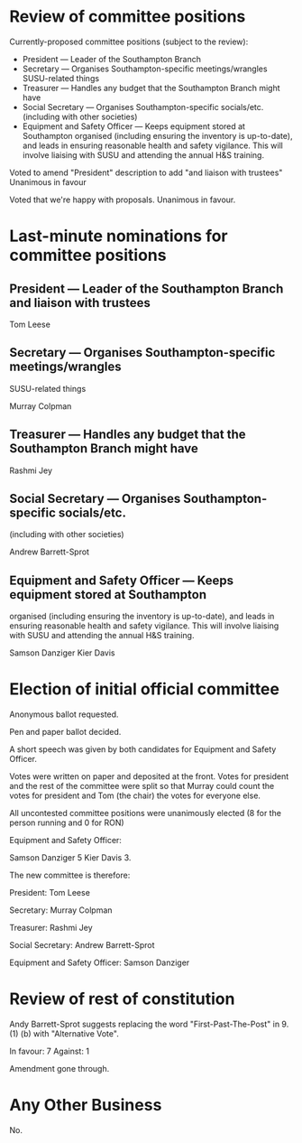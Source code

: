 # Review of committee positions

Currently-proposed committee positions (subject to the review):

* President — Leader of the Southampton Branch
* Secretary — Organises Southampton-specific meetings/wrangles
SUSU-related things
* Treasurer — Handles any budget that the Southampton Branch might have
* Social Secretary — Organises Southampton-specific socials/etc.
(including with other societies)
* Equipment and Safety Officer — Keeps equipment stored at Southampton
organised (including ensuring the inventory is up-to-date), and leads in
ensuring reasonable health and safety vigilance. This will involve
liaising with SUSU and attending the annual H&S training.


Voted to amend "President" description to add "and liaison with trustees"
Unanimous in favour

Voted that we're happy with proposals.
Unanimous in favour.

# Last-minute nominations for committee positions

## President — Leader of the Southampton Branch and liaison with trustees

Tom Leese

## Secretary — Organises Southampton-specific meetings/wrangles
SUSU-related things

Murray Colpman

## Treasurer — Handles any budget that the Southampton Branch might have

Rashmi Jey

## Social Secretary — Organises Southampton-specific socials/etc.
(including with other societies)

Andrew Barrett-Sprot

## Equipment and Safety Officer — Keeps equipment stored at Southampton
organised (including ensuring the inventory is up-to-date), and leads in
ensuring reasonable health and safety vigilance. This will involve
liaising with SUSU and attending the annual H&S training.

Samson Danziger
Kier Davis

# Election of initial official committee

Anonymous ballot requested.

Pen and paper ballot decided.

A short speech was given by both candidates for Equipment and Safety Officer.

Votes were written on paper and deposited at the front. Votes for president and
the rest of the committee were split so that Murray could count the votes for
president and Tom (the chair) the votes for everyone else.

All uncontested committee positions were unanimously elected (8 for the person
running and 0 for RON)

Equipment and Safety Officer:

Samson Danziger 5
Kier Davis 3.

The new committee is therefore:

President: Tom Leese

Secretary: Murray Colpman

Treasurer: Rashmi Jey

Social Secretary: Andrew Barrett-Sprot

Equipment and Safety Officer: Samson Danziger

# Review of rest of constitution

Andy Barrett-Sprot suggests replacing the word "First-Past-The-Post" in
9. (1) (b) with "Alternative Vote".

In favour: 7
Against: 1

Amendment gone through.

# Any Other Business

No.

